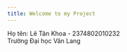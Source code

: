 ```yaml
---
title: Welcome to my Project
---
```

Họ tên: Lê Tân Khoa - 2374802010232<br/>
Trường Đại học Văn Lang
